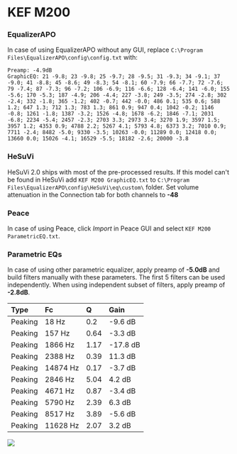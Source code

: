 # KEF M200

### EqualizerAPO
In case of using EqualizerAPO without any GUI, replace `C:\Program Files\EqualizerAPO\config\config.txt`
with:
```
Preamp: -4.9dB
GraphicEQ: 21 -9.8; 23 -9.8; 25 -9.7; 28 -9.5; 31 -9.3; 34 -9.1; 37 -9.0; 41 -8.8; 45 -8.6; 49 -8.3; 54 -8.1; 60 -7.9; 66 -7.7; 72 -7.6; 79 -7.4; 87 -7.3; 96 -7.2; 106 -6.9; 116 -6.6; 128 -6.4; 141 -6.0; 155 -5.6; 170 -5.3; 187 -4.9; 206 -4.4; 227 -3.8; 249 -3.5; 274 -2.8; 302 -2.4; 332 -1.8; 365 -1.2; 402 -0.7; 442 -0.0; 486 0.1; 535 0.6; 588 1.2; 647 1.3; 712 1.3; 783 1.3; 861 0.9; 947 0.4; 1042 -0.2; 1146 -0.8; 1261 -1.8; 1387 -3.2; 1526 -4.8; 1678 -6.2; 1846 -7.1; 2031 -6.8; 2234 -5.4; 2457 -2.3; 2703 3.3; 2973 3.4; 3270 1.9; 3597 1.5; 3957 1.2; 4353 0.9; 4788 2.2; 5267 4.1; 5793 4.8; 6373 3.2; 7010 0.9; 7711 -2.4; 8482 -5.0; 9330 -3.5; 10263 -0.0; 11289 0.0; 12418 0.0; 13660 0.0; 15026 -4.1; 16529 -5.5; 18182 -2.6; 20000 -3.8
```

### HeSuVi
HeSuVi 2.0 ships with most of the pre-processed results. If this model can't be found in HeSuVi add
`KEF M200 GraphicEQ.txt` to `C:\Program Files\EqualizerAPO\config\HeSuVi\eq\custom\` folder.
Set volume attenuation in the Connection tab for both channels to **-48**

### Peace
In case of using Peace, click *Import* in Peace GUI and select `KEF M200 ParametricEQ.txt`.

### Parametric EQs
In case of using other parametric equalizer, apply preamp of **-5.0dB** and build filters manually
with these parameters. The first 5 filters can be used independently.
When using independent subset of filters, apply preamp of **-2.8dB**.

| Type    | Fc       |    Q | Gain     |
|:--------|:---------|:-----|:---------|
| Peaking | 18 Hz    | 0.2  | -9.6 dB  |
| Peaking | 157 Hz   | 0.64 | -3.3 dB  |
| Peaking | 1866 Hz  | 1.17 | -17.8 dB |
| Peaking | 2388 Hz  | 0.39 | 11.3 dB  |
| Peaking | 14874 Hz | 0.17 | -3.7 dB  |
| Peaking | 2846 Hz  | 5.04 | 4.2 dB   |
| Peaking | 4671 Hz  | 0.87 | -3.4 dB  |
| Peaking | 5790 Hz  | 2.39 | 6.3 dB   |
| Peaking | 8517 Hz  | 3.89 | -5.6 dB  |
| Peaking | 11628 Hz | 2.07 | 3.2 dB   |

![](https://raw.githubusercontent.com/jaakkopasanen/AutoEq/master/results/innerfidelity/sbaf-serious/KEF%20M200/KEF%20M200.png)